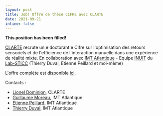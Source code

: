 ```yaml
---
layout: post
title: Job! Offre de thèse CIFRE avec CLARTE
date: 2021-09-21
inline: false
---
```


**This position has been filled!**

[CLARTE](https://www.clarte-lab.fr) recrute un.e doctorant.e Cifre sur l'optimisation des retours sensoriels et de l'efficience de l'interaction manuelle dans une expérience de réalité mixte. En collaboration avec [IMT Atlantique](https://www.imt-atlantique.fr) - Equipe [INUIT](https://labsticc.fr/en/teams/inuit) du [Lab-STICC](https://labsticc.fr/en) (Thierry Duval, Etienne Peillard et moi-même)

L'offre complète est disponible [ici](https://www.clarte-lab.fr/images/OffreDeTh%C3%A8seCLARTE.pdf). 

Contacts : 

 - [Lionel Dominjon](mailto:lionel.dominjon@clarte-lab.fr), CLARTE
 - [Guillaume Moreau](mailto:guillaume.moreau@imt-atlantique.fr), IMT Atlantique
 - [Etienne Peillard](mailto:etienne.peillard@imt-atlantique.fr),  IMT Atlantique
 - [Thierry Duval](mailto:thierry.duval@imt-atlantique), IMT Atlantique
 
  


